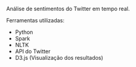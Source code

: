 
Análise de sentimentos do Twitter em tempo real.

Ferramentas utilizadas:
- Python
- Spark
- NLTK 
- API do Twitter
- D3.js (Visualização dos resultados)
